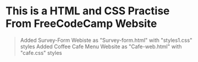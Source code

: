 # This is a HTML and CSS Practise From FreeCodeCamp Website
> Added Survey-Form Webiste as "Survey-form.html" with "styles1.css" styles
> Added Coffee Cafe Menu Website as "Cafe-web.html" with "cafe.css" styles